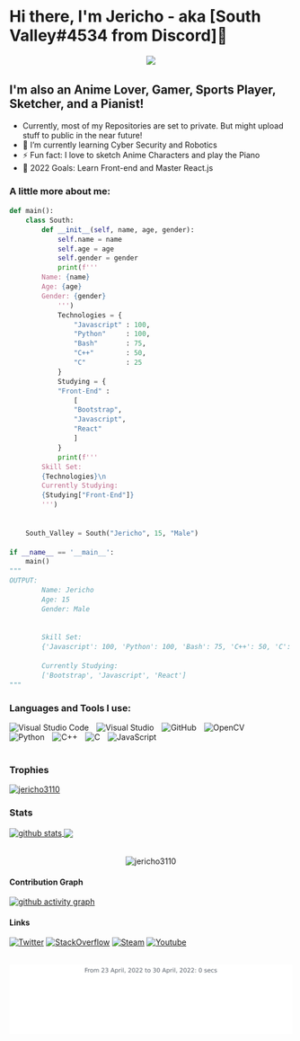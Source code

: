 # Hi there, I'm Jericho - aka [South Valley#4534 from Discord]👋 

<p align="center">
  <a align="center" href="https://github.com/DenverCoder1/readme-typing-svg"><img src="https://readme-typing-svg.herokuapp.com?&font=IBM+Plex+Sans&color=F72EE2&size=25&lines=Welcome+to+my+GitHub+Profile!;I'm+a+Python+Developer...;I'm+an+AI+Developer...;And+I'm+a+Hacker!;" /></a>
</p>

## I'm also an Anime Lover, Gamer, Sports Player, Sketcher, and a Pianist!

- Currently, most of my Repositories are set to private. But might upload stuff to public in the near future!
- 🌱 I’m currently learning Cyber Security and Robotics
- ⚡ Fun fact: I love to sketch Anime Characters and play the Piano
- 🥅 2022 Goals: Learn Front-end and Master React.js

### A little more about me:
```py
def main():
    class South:
        def __init__(self, name, age, gender):
            self.name = name
            self.age = age
            self.gender = gender        
            print(f'''
        Name: {name}
        Age: {age}
        Gender: {gender}            
            ''')
            Technologies = {
                "Javascript" : 100,
                "Python"     : 100,
                "Bash"       : 75,
                "C++"        : 50,
                "C"          : 25
            }
            Studying = {
            "Front-End" : 
                [
                "Bootstrap",
                "Javascript",
                "React"
                ]
            }
            print(f'''
        Skill Set:
        {Technologies}\n
        Currently Studying:
        {Studying["Front-End"]}
        ''')
        

    South_Valley = South("Jericho", 15, "Male")

if __name__ == '__main__':
    main()
"""
OUTPUT:
        Name: Jericho
        Age: 15
        Gender: Male            
            

        Skill Set:
        {'Javascript': 100, 'Python': 100, 'Bash': 75, 'C++': 50, 'C': 25}

        Currently Studying:
        ['Bootstrap', 'Javascript', 'React']
"""
```
### Languages and Tools I use:

<span>
  <img alt="Visual Studio Code" width = "10%" src="https://cdn.jsdelivr.net/gh/devicons/devicon/icons/vscode/vscode-original.svg" style="padding-right:10px;"/>

  <img alt="Visual Studio" width = "10%" src="https://cdn.jsdelivr.net/gh/devicons/devicon/icons/visualstudio/visualstudio-plain.svg" style="padding-right:10px;"/>

  <img alt="GitHub" width = "10%" src="https://cdn.jsdelivr.net/gh/devicons/devicon/icons/github/github-original-wordmark.svg" style="padding-right:10px;" />

  <img alt="OpenCV" width = "10%" src="https://cdn.jsdelivr.net/gh/devicons/devicon/icons/opencv/opencv-original-wordmark.svg" style="padding-right:10px;" />

  <img alt="Python" width = "10%" src="https://cdn.jsdelivr.net/gh/devicons/devicon/icons/python/python-original.svg" style="padding-right:10px;"/>

  <img alt="C++" width = "10%" src="https://cdn.jsdelivr.net/gh/devicons/devicon/icons/cplusplus/cplusplus-original.svg" style="padding-right:10px;" />

  <img alt="C" width = "10%" src="https://cdn.jsdelivr.net/gh/devicons/devicon/icons/c/c-original.svg" style="padding-right:10px;"/>

  <img alt="JavaScript" width = "10%" src="https://cdn.jsdelivr.net/gh/devicons/devicon/icons/javascript/javascript-original.svg" style="padding-right:10px;"/>
</span>
<br><br>

### Trophies
<p align="left"> <a href="https://github.com/ryo-ma/github-profile-trophy"><img src="https://github-profile-trophy.vercel.app/?username=jericho3110&row=3&column=7&theme=onedark&column=8&no-frame=false&no-bg=false" alt="jericho3110"></a>
</p>

### Stats
<a href="https://github.com/anuraghazra/github-readme-stats">
  <img align="center" src="https://github-readme-stats.vercel.app/api?username=jericho3110&count_private=true&show_icons=true&theme=onedark" alt="github stats" />
</a>
<a href="https://github.com/anuraghazra/github-readme-stats">
  <img align="center" src="https://github-readme-stats.vercel.app/api/top-langs/?username=jericho3110&count_private=true&langs_count=3&theme=onedark" />
</a>
<br><br>
<p align="center">
  <img align="center" height="150em" src="https://github-readme-streak-stats.herokuapp.com/?user=jericho3110&theme=onedarkr" alt="jericho3110" />
</p>

#### Contribution Graph
[![github activity graph](https://activity-graph.herokuapp.com/graph?username=jericho3110&theme=react-dark)](https://github.com/MrBlueBird2/github-readme-activity-graph)

#### Links
[<img src='https://cdn.jsdelivr.net/npm/simple-icons@3.0.1/icons/twitter.svg' alt="Twitter" height='40'>](https://twitter.com/Kamakiri_South)
[<img src='https://cdn.jsdelivr.net/npm/simple-icons@3.0.1/icons/stackoverflow.svg' alt="StackOverflow" height='40'>](https://stackoverflow.com/users/17341239/kamakiri)
[<img src='https://cdn.jsdelivr.net/npm/simple-icons@3.0.1/icons/steam.svg' alt="Steam" height='40'>](https://steamcommunity.com/profiles/76561199242693046)
[<img src='https://cdn.jsdelivr.net/npm/simple-icons@3.0.1/icons/youtube.svg' alt="Youtube" height='40'>](https://www.youtube.com/channel/UCi99lOsjYkYRnbObbZPwWgQ)

<br>
<img src="https://github.com/jericho3110/jericho3110/blob/main/images/stat.svg" alt="Wakatime Stats"/>
<br>
